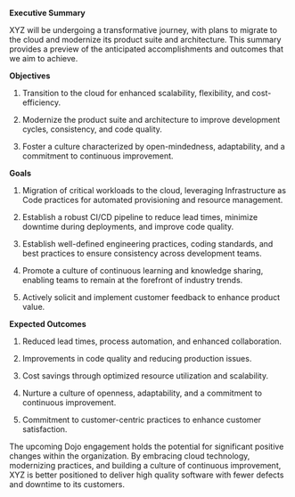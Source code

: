 **Executive Summary**

XYZ will be undergoing a transformative journey, with plans to migrate to the cloud and modernize its product suite and architecture. This summary provides a preview of the anticipated accomplishments and outcomes that we aim to achieve.

**Objectives**

1. Transition to the cloud for enhanced scalability, flexibility, and cost-efficiency.

2. Modernize the product suite and architecture to improve development cycles, consistency, and code quality.

3. Foster a culture characterized by open-mindedness, adaptability, and a commitment to continuous improvement.

**Goals**

1. Migration of critical workloads to the cloud, leveraging Infrastructure as Code practices for automated provisioning and resource management.

2. Establish a robust CI/CD pipeline to reduce lead times, minimize downtime during deployments, and improve code quality.

3. Establish well-defined engineering practices, coding standards, and best practices to ensure consistency across development teams.

4. Promote a culture of continuous learning and knowledge sharing, enabling teams to remain at the forefront of industry trends.

5. Actively solicit and implement customer feedback to enhance product value.

**Expected Outcomes**

1. Reduced lead times, process automation, and enhanced collaboration.

2. Improvements in code quality and reducing production issues.

3. Cost savings through optimized resource utilization and scalability.

4. Nurture a culture of openness, adaptability, and a commitment to continuous improvement.

5. Commitment to customer-centric practices to enhance customer satisfaction.

The upcoming Dojo engagement holds the potential for significant positive changes within the organization. By embracing cloud technology, modernizing practices, and building a culture of continuous improvement, XYZ is better positioned to deliver high quality software with fewer defects and downtime to its customers.
